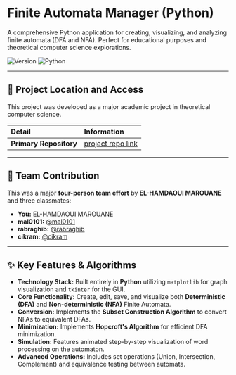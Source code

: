# Finite Automata Manager (Python)

A comprehensive Python application for creating, visualizing, and analyzing finite automata (DFA and NFA). Perfect for educational purposes and theoretical computer science explorations.

![Version](https://img.shields.io/badge/Version-1.0-blue)
![Python](https://img.shields.io/badge/Python-3.x-green)

---

## 📌 Project Location and Access

This project was developed as a major academic project in theoretical computer science.

| Detail                 | Information                                                      |
| :--------------------- | :--------------------------------------------------------------- |
| **Primary Repository** | [project repo link](https://github.com/mal0101/automata_project) |

---

## 👥 Team Contribution

This was a major **four-person team effort** by **EL-HAMDAOUI MAROUANE** and three classmates:

- **You:** EL-HAMDAOUI MAROUANE
- **mal0101:** [@mal0101](https://github.com/mal0101)
- **rabraghib:** [@rabraghib](https://github.com/rabraghib)
- **cikram:** [@cikram](https://github.com/cikram)

---

## ✨ Key Features & Algorithms

- **Technology Stack:** Built entirely in **Python** utilizing `matplotlib` for graph visualization and `tkinter` for the GUI.
- **Core Functionality:** Create, edit, save, and visualize both **Deterministic (DFA)** and **Non-deterministic (NFA)** Finite Automata.
- **Conversion:** Implements the **Subset Construction Algorithm** to convert NFAs to equivalent DFAs.
- **Minimization:** Implements **Hopcroft's Algorithm** for efficient DFA minimization.
- **Simulation:** Features animated step-by-step visualization of word processing on the automaton.
- **Advanced Operations:** Includes set operations (Union, Intersection, Complement) and equivalence testing between automata.
